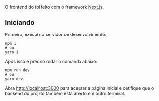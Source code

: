 O frontend do foi feito com o framework [Next.js](https://nextjs.org/).

## Iniciando

Primeiro, execute o servidor de desenvolvimento:


```
npm i
# ou
yarn i
```

Após isso é preciso rodar o comando abaixo:

```
npm run dev
# ou
yarn dev
```

Abra [http://localhost:3000](http://localhost:3000) para acessar a página inicial e cetifique que o backend do projeto também está aberto em outro terminal.


